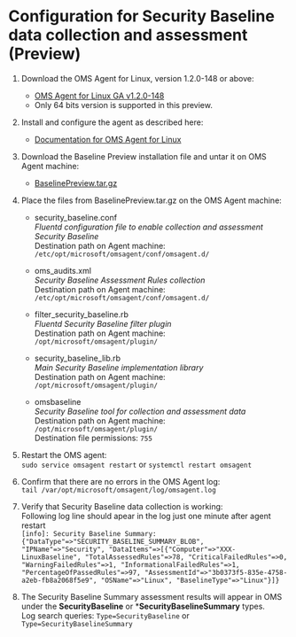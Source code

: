 # Configuration for Security Baseline data collection and assessment (Preview)

1. Download the OMS Agent for Linux, version 1.2.0-148 or above:  
	* [OMS Agent for Linux GA v1.2.0-148](https://github.com/Microsoft/OMS-Agent-for-Linux/releases/tag/OMSAgent-201610-v1.2.0-148)    
    * Only 64 bits version is supported in this preview.

2. Install and configure the agent as described here:  
    * [Documentation for OMS Agent for Linux](https://github.com/Microsoft/OMS-Agent-for-Linux)  
  
3. Download the Baseline Preview installation file and untar it on OMS Agent machine:
    * [BaselinePreview.tar.gz](https://github.com/Microsoft/OMS-Agent-for-Linux/raw/baseline-preview/docs/Baseline-Preview.tar.gz)    

4. Place the files from BaselinePreview.tar.gz on the OMS Agent machine:  
	* security_baseline.conf  
	_Fluentd configuration file to enable collection and assessment Security Baseline_  
	Destination path on Agent machine: ```/etc/opt/microsoft/omsagent/conf/omsagent.d/```  
    
	* oms_audits.xml  
	_Security Baseline Assessment Rules collection_  
	Destination path on Agent machine: ```/etc/opt/microsoft/omsagent/conf/omsagent.d/```  

	* filter_security_baseline.rb  
	_Fluentd Security Baseline filter plugin_  
	Destination path on Agent machine: ```/opt/microsoft/omsagent/plugin/```  

	* security_baseline_lib.rb  
	_Main Security Baseline implementation library_  
	Destination path on Agent machine: ```/opt/microsoft/omsagent/plugin/```  

	* omsbaseline  
	_Security Baseline tool for collection and assessment data_  
	Destination path on Agent machine: ```/opt/microsoft/omsagent/plugin/```  
    Destination file permissions: ```755```  
    
5. Restart the OMS agent:  
```sudo service omsagent restart``` or ```systemctl restart omsagent```

6. Confirm that there are no errors in the OMS Agent log:  
```tail /var/opt/microsoft/omsagent/log/omsagent.log```  

7. Verify that Security Baseline data collection is working:  
Following log line should apear in the log just one minute after agent restart  
```[info]: Security Baseline Summary: {"DataType"=>"SECURITY_BASELINE_SUMMARY_BLOB", "IPName"=>"Security", "DataItems"=>[{"Computer"=>"XXX-LinuxBaseline", "TotalAssessedRules"=>78, "CriticalFailedRules"=>0, "WarningFailedRules"=>1, "InformationalFailedRules"=>1, "PercentageOfPassedRules"=>97, "AssessmentId"=>"3b0373f5-835e-4758-a2eb-fb8a2068f5e9", "OSName"=>"Linux", "BaselineType"=>"Linux"}]}```

8. The Security Baseline Summary assessment results will appear in OMS under the **SecurityBaseline** or ***SecurityBaselineSummary** types.  
Log search queries: ```Type=SecurityBaseline``` or ```Type=SecurityBaselineSummary```
